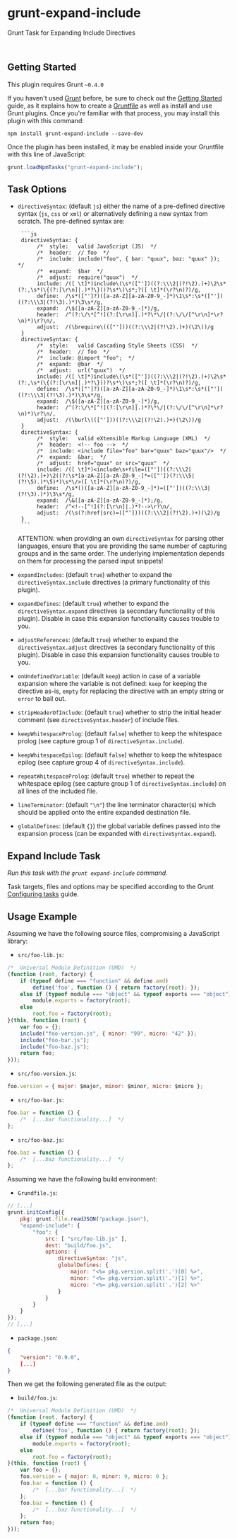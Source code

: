 
# grunt-expand-include

Grunt Task for Expanding Include Directives

<p/>
<img src="https://nodei.co/npm/grunt-expand-include.png?downloads=true&stars=true" alt=""/>

<p/>
<img src="https://david-dm.org/rse/grunt-expand-include.png" alt=""/>


## Getting Started

This plugin requires Grunt `~0.4.0`

If you haven't used [Grunt](http://gruntjs.com/)
before, be sure to check out the [Getting
Started](http://gruntjs.com/getting-started) guide, as it explains how
to create a [Gruntfile](http://gruntjs.com/sample-gruntfile) as well as
install and use Grunt plugins. Once you're familiar with that process,
you may install this plugin with this command:

```shell
npm install grunt-expand-include --save-dev
```

Once the plugin has been installed, it may be enabled inside your
Gruntfile with this line of JavaScript:

```js
grunt.loadNpmTasks("grunt-expand-include");
```

## Task Options

- `directiveSyntax`: (default `js`) either the name of a pre-defined directive syntax (`js`, `css` or `xml`)
   or alternatively defining a new syntax from scratch. The pre-defined syntax are:

       ```js
       directiveSyntax: {
            /*  style:   valid JavaScript (JS)  */
            /*  header:  // foo  */
            /*  include: include("foo", { bar: "quux", baz: "quux" });  */
            /*  expand:  $bar  */
            /*  adjust:  require("quux")  */
            include: /([ \t]*)include\(\s*(["'])((?:\\\2|(?!\2).)+)\2\s*(?:,\s*(\{(?:[\r\n]|.)*?\}))?\s*\)\s*;?([ \t]*(\r?\n)?)/g,
            define:  /\s*(["']?)([a-zA-Z][a-zA-Z0-9_-]*)\1\s*:\s*(["'])((?:\\\3|(?!\3).)*)\3\s*/g,
            expand:  /\$([a-zA-Z][a-zA-Z0-9_-]*)/g,
            header:  /^(?:\/\*[^!](?:[\r\n]|.)*?\*\/|(?:\/\/[^\r\n]*\r?\n)*)\r?\n/,
            adjust:  /(\brequire\((["']))((?:\\\2|(?!\2).)+)(\2\))/g
       }
       directiveSyntax: {
            /*  style:   valid Cascading Style Sheets (CSS)  */
            /*  header:  // foo  */
            /*  include: @import "foo";  */
            /*  expand:  @bar  */
            /*  adjust:  url("quux")  */
            include: /([ \t]*)include\(\s*(["'])((?:\\\2|(?!\2).)+)\2\s*(?:,\s*(\{(?:[\r\n]|.)*?\}))?\s*\)\s*;?([ \t]*(\r?\n)?)/g,
            define:  /\s*(["']?)([a-zA-Z][a-zA-Z0-9_-]*)\1\s*:\s*(["'])((?:\\\3|(?!\3).)*)\3\s*/g,
            expand:  /\$([a-zA-Z][a-zA-Z0-9_-]*)/g,
            header:  /^(?:\/\*[^!](?:[\r\n]|.)*?\*\/|(?:\/\/[^\r\n]*\r?\n)*)\r?\n/,
            adjust:  /(\burl\((["']))((?:\\\2|(?!\2).)+)(\2\))/g
       }
       directiveSyntax: {
            /*  style:   valid eXtensible Markup Language (XML)  */
            /*  header:  <!-- foo -->  */
            /*  include: <include file="foo" bar="quux" baz="quux"/>  */
            /*  expand:  &bar;  */
            /*  adjust:  href="quux" or src="quux"  */
            include: /([ \t]*)<include\s+file=(["'])((?:\\\2|(?!\2).)+)\2((?:\s*[a-zA-Z][a-zA-Z0-9_-]*=(["'])(?:\\\5|(?!\5).)*\5)*)\s*\/>([ \t]*(\r?\n)?)/g,
            define:  /\s*()([a-zA-Z][a-zA-Z0-9_-]*)=(["'])((?:\\\3|(?!\3).)*)\3\s*/g,
            expand:  /\&([a-zA-Z][a-zA-Z0-9_-]*);/g,
            header:  /^<!--[^!](?:[\r\n]|.)*?-->\r?\n/,
            adjust:  /(\s(?:href|src)=(["']))((?:\\\2|(?!\2).)+)(\2)/g
       }
       ```

  ATTENTION: when providing an own `directiveSyntax` for parsing other
  languages, ensure that you are providing the same number of capturing
  groups and in the same order. The underlying implementation depends on
  them for processing the parsed input snippets!

- `expandIncludes`: (default `true`) whether to expand the `directiveSyntax.include`
  directives (a primary functionality of this plugin).

- `expandDefines`: (default `true`) whether to expand the `directiveSyntax.expand`
  directives (a secondary functionality of this plugin). Disable in case
  this expansion functionality causes trouble to you.

- `adjustReferences`: (default `true`) whether to expand the `directiveSyntax.adjust`
  directives (a secondary functionality of this plugin). Disable in case
  this expansion functionality causes trouble to you.

- `onUndefinedVariable`: (default `keep`) action in case of a variable expansion where
  the variable is not defined: `keep` for keeping the directive as-is, `empty` for
  replacing the directive with an empty string or `error` to bail out.

- `stripHeaderOfInclude`: (default `true`) whether to strip the initial header comment
  (see `directiveSyntax.header`) of include files.

- `keepWhitespaceProlog`: (default `false`) whether to keep the whitespace prolog
  (see capture group 1 of `directiveSyntax.include`).

- `keepWhitespaceEpilog`: (default `false`) whether to keep the whitespace epilog
  (see capture group 4 of `directiveSyntax.include`).

- `repeatWhitespaceProlog`: (default `true`) whether to repeat the whitespace epilog
  (see capture group 1 of `directiveSyntax.include`) on all lines of the included file.

- `lineTerminator`: (default `"\n"`) the line terminator character(s) which should
  be applied onto the entire expanded destination file.

- `globalDefines`: (default `{}`) the global variable defines passed into the expansion process
  (can be expanded with `directiveSyntax.expand`).

## Expand Include Task

_Run this task with the `grunt expand-include` command._

Task targets, files and options may be specified according to the Grunt
[Configuring tasks](http://gruntjs.com/configuring-tasks) guide.

## Usage Example

Assuming we have the following source files, compromising a JavaScript library:

- `src/foo-lib.js`:

```js
/*  Universal Module Definition (UMD)  */
(function (root, factory) {
    if (typeof define === "function" && define.amd)
        define('foo', function () { return factory(root); });
    else if (typeof module === "object" && typeof exports === "object")
        module.exports = factory(root);
    else
        root.foo = factory(root);
}(this, function (root) {
    var foo = {};
    include("foo-version.js", { minor: "99", micro: "42" });
    include("foo-bar.js");
    include("foo-baz.js");
    return foo;
}));
```

- `src/foo-version.js`:

```js
foo.version = { major: $major, minor: $minor, micro: $micro };
```

- `src/foo-bar.js`:

```js
foo.bar = function () {
    /*  [...bar functionality...]  */
};
```

- `src/foo-baz.js`:

```js
foo.baz = function () {
    /*  [...baz functionality...]  */
};
```

Assuming we have the following build environment:

- `Grundfile.js`:

```js
// [...]
grunt.initConfig({
    pkg: grunt.file.readJSON("package.json"),
    "expand-include": {
        "foo": {
            src: [ "src/foo-lib.js" ],
            dest: "build/foo.js",
            options: {
                directiveSyntax: "js",
                globalDefines: {
                    major: "<%= pkg.version.split('.')[0] %>",
                    minor: "<%= pkg.version.split('.')[1] %>",
                    micro: "<%= pkg.version.split('.')[2] %>"
                }
            }
        }
    }
});
// [...]
```

- `package.json`:

```json
{
    "version": "0.9.0",
    [...]
}
```

Then we get the following generated file as the output:

- `build/foo.js`:

```js
/*  Universal Module Definition (UMD)  */
(function (root, factory) {
    if (typeof define === "function" && define.amd)
        define('foo', function () { return factory(root); });
    else if (typeof module === "object" && typeof exports === "object")
        module.exports = factory(root);
    else
        root.foo = factory(root);
}(this, function (root) {
    var foo = {};
    foo.version = { major: 0, minor: 9, micro: 0 };
    foo.bar = function () {
        /*  [...bar functionality...]  */
    };
    foo.baz = function () {
        /*  [...baz functionality...]  */
    };
    return foo;
}));
```

